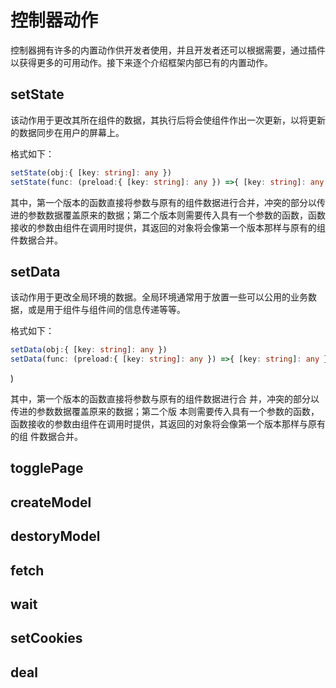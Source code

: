 # 控制器动作

控制器拥有许多的内置动作供开发者使用，并且开发者还可以根据需要，通过插件以获得更多的可用动作。接下来逐个介绍框架内部已有的内置动作。

## setState

该动作用于更改其所在组件的数据，其执行后将会使组件作出一次更新，以将更新的数据同步在用户的屏幕上。

格式如下：
```ts
setState(obj:{ [key: string]: any })
setState(func: (preload:{ [key: string]: any }) =>{ [key: string]: any })
```

其中，第一个版本的函数直接将参数与原有的组件数据进行合并，冲突的部分以传进的参数数据覆盖原来的数据；第二个版本则需要传入具有一个参数的函数，函数接收的参数由组件在调用时提供，其返回的对象将会像第一个版本那样与原有的组件数据合并。

## setData

该动作用于更改全局环境的数据。全局环境通常用于放置一些可以公用的业务数据，或是用于组件与组件间的信息传递等等。

格式如下：
```ts
setData(obj:{ [key: string]: any })
setData(func: (preload:{ [key: string]: any }) =>{ [key: string]: any })
```
)

其中，第一个版本的函数直接将参数与原有的组件数据进行合
并，冲突的部分以传进的参数数据覆盖原来的数据；第二个版
本则需要传入具有一个参数的函数，函数接收的参数由组件在调用时提供，其返回的对象将会像第一个版本那样与原有的组
件数据合并。

## togglePage

## createModel

## destoryModel

## fetch

## wait

## setCookies

## deal

